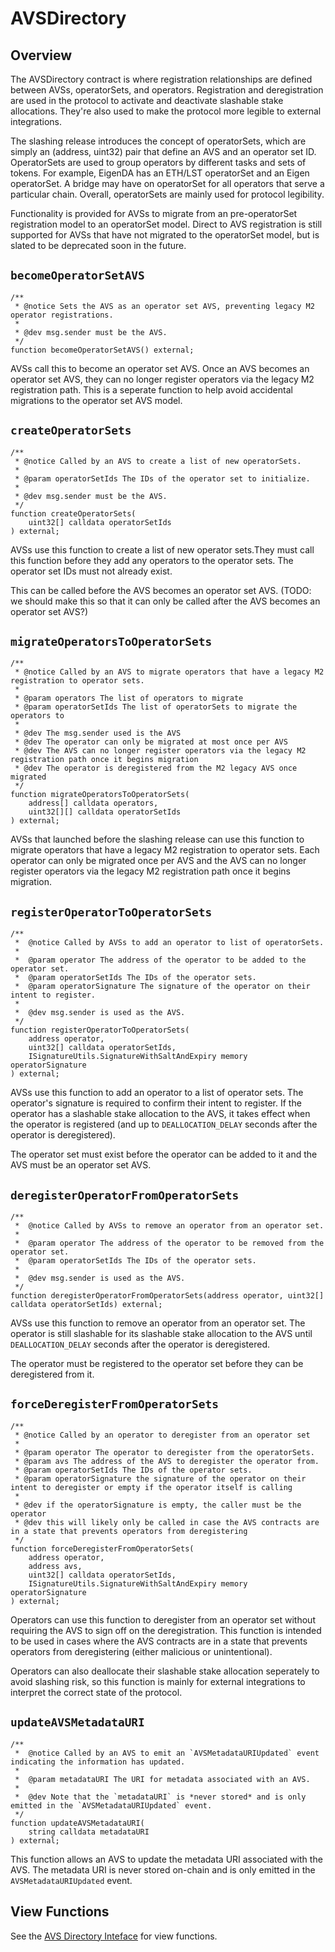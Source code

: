 # AVSDirectory

## Overview

The AVSDirectory contract is where registration relationships are defined between AVSs, operatorSets, and operators. Registration and deregistration are used in the protocol to activate and deactivate slashable stake allocations. They're also used to make the protocol more legible to external integrations.

The slashing release introduces the concept of operatorSets, which are simply an (address, uint32) pair that define an AVS and an operator set ID. OperatorSets are used to group operators by different tasks and sets of tokens. For example, EigenDA has an ETH/LST operatorSet and an Eigen operatorSet. A bridge may have on operatorSet for all operators that serve a particular chain. Overall, operatorSets are mainly used for protocol legibility.

Functionality is provided for AVSs to migrate from an pre-operatorSet registration model to an operatorSet model. Direct to AVS registration is still supported for AVSs that have not migrated to the operatorSet model, but is slated to be deprecated soon in the future.

## `becomeOperatorSetAVS`
```solidity
/**
 * @notice Sets the AVS as an operator set AVS, preventing legacy M2 operator registrations.
 *
 * @dev msg.sender must be the AVS.
 */
function becomeOperatorSetAVS() external;
```

AVSs call this to become an operator set AVS. Once an AVS becomes an operator set AVS, they can no longer register operators via the legacy M2 registration path. This is a seperate function to help avoid accidental migrations to the operator set AVS model.

## `createOperatorSets`
```solidity
/**
 * @notice Called by an AVS to create a list of new operatorSets.
 *
 * @param operatorSetIds The IDs of the operator set to initialize.
 *
 * @dev msg.sender must be the AVS.
 */
function createOperatorSets(
    uint32[] calldata operatorSetIds
) external;
```

AVSs use this function to create a list of new operator sets.They must call this function before they add any operators to the operator sets. The operator set IDs must not already exist.

This can be called before the AVS becomes an operator set AVS. (TODO: we should make this so that it can only be called after the AVS becomes an operator set AVS?)

## `migrateOperatorsToOperatorSets`
```solidity
/**
 * @notice Called by an AVS to migrate operators that have a legacy M2 registration to operator sets.
 *
 * @param operators The list of operators to migrate
 * @param operatorSetIds The list of operatorSets to migrate the operators to
 *
 * @dev The msg.sender used is the AVS
 * @dev The operator can only be migrated at most once per AVS
 * @dev The AVS can no longer register operators via the legacy M2 registration path once it begins migration
 * @dev The operator is deregistered from the M2 legacy AVS once migrated
 */
function migrateOperatorsToOperatorSets(
    address[] calldata operators,
    uint32[][] calldata operatorSetIds
) external;
```

AVSs that launched before the slashing release can use this function to migrate operators that have a legacy M2 registration to operator sets. Each operator can only be migrated once per AVS and the AVS can no longer register operators via the legacy M2 registration path once it begins migration.

## `registerOperatorToOperatorSets`
```solidity
/**
 *  @notice Called by AVSs to add an operator to list of operatorSets.
 *
 *  @param operator The address of the operator to be added to the operator set.
 *  @param operatorSetIds The IDs of the operator sets.
 *  @param operatorSignature The signature of the operator on their intent to register.
 *
 *  @dev msg.sender is used as the AVS.
 */
function registerOperatorToOperatorSets(
    address operator,
    uint32[] calldata operatorSetIds,
    ISignatureUtils.SignatureWithSaltAndExpiry memory operatorSignature
) external;
```

AVSs use this function to add an operator to a list of operator sets. The operator's signature is required to confirm their intent to register.  If the operator has a slashable stake allocation to the AVS, it takes effect when the operator is registered (and up to `DEALLOCATION_DELAY` seconds after the operator is deregistered).

The operator set must exist before the operator can be added to it and the AVS must be an operator set AVS.

## `deregisterOperatorFromOperatorSets`
```solidity
/**
 *  @notice Called by AVSs to remove an operator from an operator set.
 *
 *  @param operator The address of the operator to be removed from the operator set.
 *  @param operatorSetIds The IDs of the operator sets.
 *
 *  @dev msg.sender is used as the AVS.
 */
function deregisterOperatorFromOperatorSets(address operator, uint32[] calldata operatorSetIds) external;
```

AVSs use this function to remove an operator from an operator set. The operator is still slashable for its slashable stake allocation to the AVS until `DEALLOCATION_DELAY` seconds after the operator is deregistered.

The operator must be registered to the operator set before they can be deregistered from it.


## `forceDeregisterFromOperatorSets`
```solidity
/**
 * @notice Called by an operator to deregister from an operator set
 *
 * @param operator The operator to deregister from the operatorSets.
 * @param avs The address of the AVS to deregister the operator from.
 * @param operatorSetIds The IDs of the operator sets.
 * @param operatorSignature the signature of the operator on their intent to deregister or empty if the operator itself is calling
 *
 * @dev if the operatorSignature is empty, the caller must be the operator
 * @dev this will likely only be called in case the AVS contracts are in a state that prevents operators from deregistering
 */
function forceDeregisterFromOperatorSets(
    address operator,
    address avs,
    uint32[] calldata operatorSetIds,
    ISignatureUtils.SignatureWithSaltAndExpiry memory operatorSignature
) external;
```

Operators can use this function to deregister from an operator set without requiring the AVS to sign off on the deregistration. This function is intended to be used in cases where the AVS contracts are in a state that prevents operators from deregistering (either malicious or unintentional).

Operators can also deallocate their slashable stake allocation seperately to avoid slashing risk, so this function is mainly for external integrations to interpret the correct state of the protocol.

## `updateAVSMetadataURI`
```solidity
/**
 *  @notice Called by an AVS to emit an `AVSMetadataURIUpdated` event indicating the information has updated.
 *
 *  @param metadataURI The URI for metadata associated with an AVS.
 *
 *  @dev Note that the `metadataURI` is *never stored* and is only emitted in the `AVSMetadataURIUpdated` event.
 */
function updateAVSMetadataURI(
    string calldata metadataURI
) external;
```

This function allows an AVS to update the metadata URI associated with the AVS. The metadata URI is never stored on-chain and is only emitted in the `AVSMetadataURIUpdated` event.

## View Functions

See the [AVS Directory Inteface](../../../src/contracts/interfaces/IAVSDirectory.sol) for view functions. 

